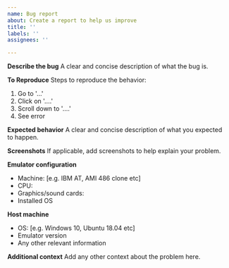 ```yaml
---
name: Bug report
about: Create a report to help us improve
title: ''
labels: ''
assignees: ''

---
```


**Describe the bug**
A clear and concise description of what the bug is.

**To Reproduce**
Steps to reproduce the behavior:

1. Go to '...'
2. Click on '....'
3. Scroll down to '....'
4. See error

**Expected behavior**
A clear and concise description of what you expected to happen.

**Screenshots**
If applicable, add screenshots to help explain your problem.

**Emulator configuration**

- Machine: [e.g. IBM AT, AMI 486 clone etc]
- CPU:
- Graphics/sound cards:
- Installed OS

**Host machine**

- OS: [e.g. Windows 10, Ubuntu 18.04 etc]
- Emulator version
- Any other relevant information

**Additional context**
Add any other context about the problem here.
